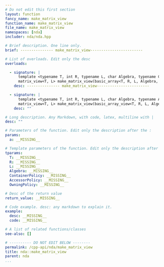 ```yaml
---
# Do not edit this first section
layout: function
fancy_name: make_matrix_view
function_name: make_matrix_view
file_name: make_matrix_view
namespaces: [nda]
includer: nda/nda.hpp

# Brief description. One line only.
brief: --------------- make_matrix_view------------------------

# List of overloads. Edit only the desc
overloads:

  - signature: |
      template <typename T, int R, typename L, char Algebra, typename ContainerPolicy>
      matrix_view<T, L> make_matrix_view(basic_array<T, R, L, Algebra, ContainerPolicy> const &a)
    desc: --------------- make_matrix_view------------------------

  - signature: |
      template <typename T, int R, typename L, char Algebra, typename AccessorPolicy, typename OwningPolicy>
      matrix_view<T, L> make_matrix_view(basic_array_view<T, R, L, Algebra, AccessorPolicy, OwningPolicy> const &a)
    desc: ""

# Long description. Any Markdown, with code, latex, multiline with |
desc: ""

# Parameters of the function. Edit only the description after the :
params:
  a: __MISSING__

# Template parameters of the function. Edit only the description after the :
tparams:
  T: __MISSING__
  R: __MISSING__
  L: __MISSING__
  Algebra: __MISSING__
  ContainerPolicy: __MISSING__
  AccessorPolicy: __MISSING__
  OwningPolicy: __MISSING__

# Desc of the return value
return_value: __MISSING__

# Code example. desc: any markdown to explain it.
example:
  desc: __MISSING__
  code: __MISSING__

# A list of related functions/classes
see-also: []

# ---------- DO NOT EDIT BELOW --------
permalink: /cpp-api/nda/make_matrix_view
title: nda::make_matrix_view
parent: nda
...
```


